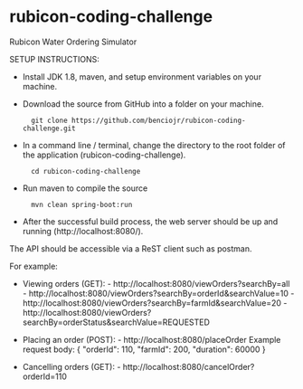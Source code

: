 # rubicon-coding-challenge


Rubicon Water Ordering Simulator

SETUP INSTRUCTIONS:

- Install JDK 1.8, maven, and setup environment variables on your machine.

- Download the source from GitHub into a folder on your machine.

        git clone https://github.com/benciojr/rubicon-coding-challenge.git

- In a command line / terminal, change the directory to the root folder of the application (rubicon-coding-challenge).

        cd rubicon-coding-challenge

- Run maven to compile the source

        mvn clean spring-boot:run

- After the successful build process, the web server should be up and running (http://localhost:8080/).

The API should be accessible via a ReST client such as postman.

For example:

- Viewing orders (GET):
        - http://localhost:8080/viewOrders?searchBy=all
        - http://localhost:8080/viewOrders?searchBy=orderId&searchValue=10
        - http://localhost:8080/viewOrders?searchBy=farmId&searchValue=20
        - http://localhost:8080/viewOrders?searchBy=orderStatus&searchValue=REQUESTED

- Placing an order (POST):
        - http://localhost:8080/placeOrder
Example request body:
	{
	    "orderId": 110,
	    "farmId": 200,
	    "duration": 60000
	}

- Cancelling orders (GET):
        - http://localhost:8080/cancelOrder?orderId=110

